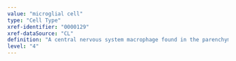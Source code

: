 ```yaml
---
value: "microglial cell"
type: "Cell Type"
xref-identifier: "0000129"
xref-dataSource: "CL"
definition: "A central nervous system macrophage found in the parenchyma of the central nervous system. Marker include CD11b-positive, F4/80-positive, and CD68-positive.|Markers: Mouse: CD11b+, F4/80+, CD68+. They represent ~12% of the cells in the CNS, but they are not uniformly distributed within the CNS. A normal adult mouse brain has approximately 3.5x10e6 microglia. Microglia are also reportedly CD3-negative, CD4-positive, CD8-negative, CD11b-positive, CD11c-high, CD14-negative, CD19-negative, CD45-low, CD56-negative, CD163-negative, CD200R-positive, CD281-positive, CD282-positive, CD283-positive, CD284-positive, CD285-positive, CD286-positive, CD287-positive, CD288-positive, CD289-positive, Gr1-negative, nestin-positive, and PU.1-positive."
level: "4"
---
```

